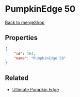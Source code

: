 # PumpkinEdge 50

<no description available>

[Back to mergeShop](../merge-shops.md)

## Properties

```json
{
    "id": 164,
    "name": "PumpkinEdge 50"
}
```

## Related

- [Ultimate Pumpkin Edge](../items/10798-ultimate-pumpkin-edge.md)

